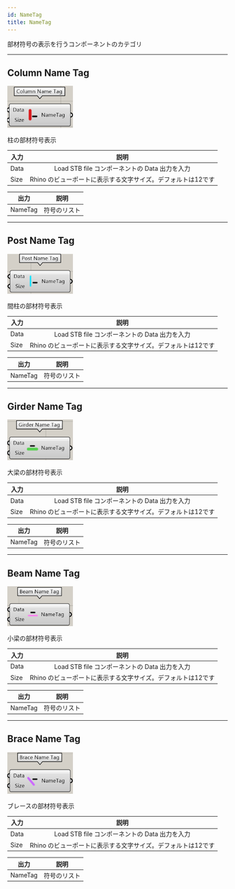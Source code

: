 ```yaml
---
id: NameTag
title: NameTag
---
```


部材符号の表示を行うコンポーネントのカテゴリ

---

## Column Name Tag

![](../../images/Component/ColumnNameTag.png)

柱の部材符号表示

|入力|説明|
|---|:---:|
|Data|Load STB file コンポーネントの Data 出力を入力|
|Size|Rhino のビューポートに表示する文字サイズ。デフォルトは12です|

|出力|説明|
|---|:---:|
|NameTag|符号のリスト|

---

## Post Name Tag

![](../../images/Component/PostNameTag.png)

間柱の部材符号表示

|入力|説明|
|---|:---:|
|Data|Load STB file コンポーネントの Data 出力を入力|
|Size|Rhino のビューポートに表示する文字サイズ。デフォルトは12です|

|出力|説明|
|---|:---:|
|NameTag|符号のリスト|

---

## Girder Name Tag

![](../../images/Component/GirderNameTag.png)

大梁の部材符号表示

|入力|説明|
|---|:---:|
|Data|Load STB file コンポーネントの Data 出力を入力|
|Size|Rhino のビューポートに表示する文字サイズ。デフォルトは12です|

|出力|説明|
|---|:---:|
|NameTag|符号のリスト|

---

## Beam Name Tag

![](../../images/Component/BeamNameTag.png)

小梁の部材符号表示

|入力|説明|
|---|:---:|
|Data|Load STB file コンポーネントの Data 出力を入力|
|Size|Rhino のビューポートに表示する文字サイズ。デフォルトは12です|

|出力|説明|
|---|:---:|
|NameTag|符号のリスト|

---

## Brace Name Tag

![](../../images/Component/BraceNameTag.png)

ブレースの部材符号表示

|入力|説明|
|---|:---:|
|Data|Load STB file コンポーネントの Data 出力を入力|
|Size|Rhino のビューポートに表示する文字サイズ。デフォルトは12です|

|出力|説明|
|---|:---:|
|NameTag|符号のリスト|
